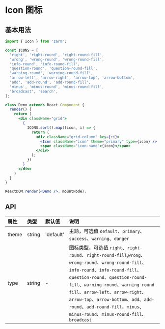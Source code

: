 # Icon 图标



## 基本用法
```jsx
import { Icon } from 'zarm';

const ICONS = [
  'right', 'right-round', 'right-round-fill',
  'wrong', 'wrong-round', 'wrong-round-fill',
  'info-round', 'info-round-fill',
  'question-round', 'question-round-fill',
  'warning-round', 'warning-round-fill',
  'arrow-left', 'arrow-right', 'arrow-top', 'arrow-bottom',
  'add', 'add-round', 'add-round-fill',
  'minus', 'minus-round', 'minus-round-fill',
  'broadcast', 'search',
];

class Demo extends React.Component {
  render() {
    return (
      <div className="grid">
        {
          ICONS.sort().map((icon, i) => {
            return (
              <div className="grid-column" key={+i}>
                <Icon className="icon" theme="primary" type={icon} />
                <span className="icon-name">{icon}</span>
              </div>
            );
          })
        }
      </div>
    )
  }
}

ReactDOM.render(<Demo />, mountNode);
```



## API

| 属性 | 类型 | 默认值 | 说明 |
| :--- | :--- | :--- | :--- |
| theme | string | 'default' | 主题，可选值 `default`、`primary`、`success`、`warning`、`danger` |
| type | string | - | 图标类型，可选值 `right`、`right-round`、`right-round-fill`,`wrong`、`wrong-round`、`wrong-round-fill`、`info-round`、`info-round-fill`、`question-round`、`question-round-fill`、`warning-round`、`warning-round-fill`、`arrow-left`、`arrow-right`、`arrow-top`、`arrow-bottom`、`add`、`add-round`、`add-round-fill`、`minus`、`minus-round`、`minus-round-fill`、`broadcast` |
